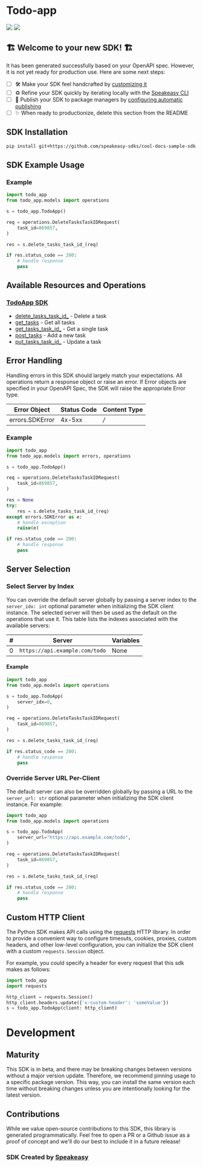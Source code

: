 # Todo-app

<div align="left">
    <a href="https://speakeasyapi.dev/"><img src="https://custom-icon-badges.demolab.com/badge/-Built%20By%20Speakeasy-212015?style=for-the-badge&logoColor=FBE331&logo=speakeasy&labelColor=545454" /></a>
    <a href="https://github.com/speakeasy-sdks/cool-docs-sample-sdk.git/actions"><img src="https://img.shields.io/github/actions/workflow/status/speakeasy-sdks/cool-docs-sample-sdk/speakeasy_sdk_generation.yml?style=for-the-badge" /></a>
    
</div>


## 🏗 **Welcome to your new SDK!** 🏗

It has been generated successfully based on your OpenAPI spec. However, it is not yet ready for production use. Here are some next steps:
- [ ] 🛠 Make your SDK feel handcrafted by [customizing it](https://www.speakeasyapi.dev/docs/customize-sdks)
- [ ] ♻️ Refine your SDK quickly by iterating locally with the [Speakeasy CLI](https://github.com/speakeasy-api/speakeasy)
- [ ] 🎁 Publish your SDK to package managers by [configuring automatic publishing](https://www.speakeasyapi.dev/docs/productionize-sdks/publish-sdks)
- [ ] ✨ When ready to productionize, delete this section from the README
<!-- Start SDK Installation [installation] -->
## SDK Installation

```bash
pip install git+https://github.com/speakeasy-sdks/cool-docs-sample-sdk.git
```
<!-- End SDK Installation [installation] -->

<!-- Start SDK Example Usage [usage] -->
## SDK Example Usage

### Example

```python
import todo_app
from todo_app.models import operations

s = todo_app.TodoApp()

req = operations.DeleteTasksTaskIDRequest(
    task_id=869857,
)

res = s.delete_tasks_task_id_(req)

if res.status_code == 200:
    # handle response
    pass
```
<!-- End SDK Example Usage [usage] -->

<!-- Start Available Resources and Operations [operations] -->
## Available Resources and Operations

### [TodoApp SDK](docs/sdks/todoapp/README.md)

* [delete_tasks_task_id_](docs/sdks/todoapp/README.md#delete_tasks_task_id_) - Delete a task
* [get_tasks](docs/sdks/todoapp/README.md#get_tasks) - Get all tasks
* [get_tasks_task_id_](docs/sdks/todoapp/README.md#get_tasks_task_id_) - Get a single task
* [post_tasks](docs/sdks/todoapp/README.md#post_tasks) - Add a new task
* [put_tasks_task_id_](docs/sdks/todoapp/README.md#put_tasks_task_id_) - Update a task
<!-- End Available Resources and Operations [operations] -->

<!-- Start Error Handling [errors] -->
## Error Handling

Handling errors in this SDK should largely match your expectations.  All operations return a response object or raise an error.  If Error objects are specified in your OpenAPI Spec, the SDK will raise the appropriate Error type.

| Error Object    | Status Code     | Content Type    |
| --------------- | --------------- | --------------- |
| errors.SDKError | 4x-5xx          | */*             |

### Example

```python
import todo_app
from todo_app.models import errors, operations

s = todo_app.TodoApp()

req = operations.DeleteTasksTaskIDRequest(
    task_id=869857,
)

res = None
try:
    res = s.delete_tasks_task_id_(req)
except errors.SDKError as e:
    # handle exception
    raise(e)

if res.status_code == 200:
    # handle response
    pass
```
<!-- End Error Handling [errors] -->

<!-- Start Server Selection [server] -->
## Server Selection

### Select Server by Index

You can override the default server globally by passing a server index to the `server_idx: int` optional parameter when initializing the SDK client instance. The selected server will then be used as the default on the operations that use it. This table lists the indexes associated with the available servers:

| # | Server | Variables |
| - | ------ | --------- |
| 0 | `https://api.example.com/todo` | None |

#### Example

```python
import todo_app
from todo_app.models import operations

s = todo_app.TodoApp(
    server_idx=0,
)

req = operations.DeleteTasksTaskIDRequest(
    task_id=869857,
)

res = s.delete_tasks_task_id_(req)

if res.status_code == 200:
    # handle response
    pass
```


### Override Server URL Per-Client

The default server can also be overridden globally by passing a URL to the `server_url: str` optional parameter when initializing the SDK client instance. For example:
```python
import todo_app
from todo_app.models import operations

s = todo_app.TodoApp(
    server_url="https://api.example.com/todo",
)

req = operations.DeleteTasksTaskIDRequest(
    task_id=869857,
)

res = s.delete_tasks_task_id_(req)

if res.status_code == 200:
    # handle response
    pass
```
<!-- End Server Selection [server] -->

<!-- Start Custom HTTP Client [http-client] -->
## Custom HTTP Client

The Python SDK makes API calls using the [requests](https://pypi.org/project/requests/) HTTP library.  In order to provide a convenient way to configure timeouts, cookies, proxies, custom headers, and other low-level configuration, you can initialize the SDK client with a custom `requests.Session` object.

For example, you could specify a header for every request that this sdk makes as follows:
```python
import todo_app
import requests

http_client = requests.Session()
http_client.headers.update({'x-custom-header': 'someValue'})
s = todo_app.TodoApp(client: http_client)
```
<!-- End Custom HTTP Client [http-client] -->

<!-- Placeholder for Future Speakeasy SDK Sections -->

# Development

## Maturity

This SDK is in beta, and there may be breaking changes between versions without a major version update. Therefore, we recommend pinning usage
to a specific package version. This way, you can install the same version each time without breaking changes unless you are intentionally
looking for the latest version.

## Contributions

While we value open-source contributions to this SDK, this library is generated programmatically.
Feel free to open a PR or a Github issue as a proof of concept and we'll do our best to include it in a future release!

### SDK Created by [Speakeasy](https://docs.speakeasyapi.dev/docs/using-speakeasy/client-sdks)
